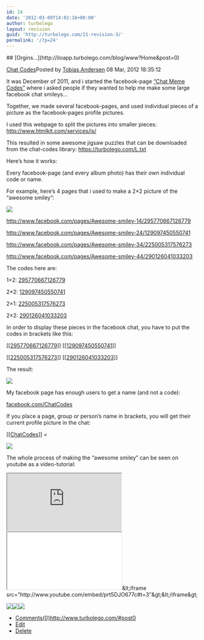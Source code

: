```yaml
---
id: 24
date: '2012-03-09T14:02:16+00:00'
author: turbolego
layout: revision
guid: 'http://turbolego.com/21-revision-3/'
permalink: '/?p=24'
---
```


<div class="post">## [Orgins…](http://iloapp.turbolego.com/blog/www?Home&post=0)

[Chat Codes](http://iloapp.turbolego.com/blog/www?Home&category=0)<span class="time">Posted by [Tobias Andersen](http://iloapp.turbolego.com/blog/www?Home&user=0) 08 Mar, 2012 18:35:12</span>

It was December of 2011, and i started the facebook-page [“Chat Meme Codes”](http://www.facebook.com/ChatCodes) where i asked people if they wanted to help me make some large facebook chat smileys…

Together, we made several facebook-pages, and used individual pieces of a picture as the facebook-pages profile pictures.

I used this webpage to split the pictures into smaller pieces: <http://www.htmlkit.com/services/is/>

This resulted in some awesome jigsaw puzzles that can be downloaded from the chat-codes library: <https://turbolego.com/L.txt>

Here’s how it works:

Every facebook-page (and every album photo) has their own individual code or name.

For example, here’s 4 pages that i used to make a 2×2 picture of the “awesome smiley”:

![](www(8))

<http://www.facebook.com/pages/Awesome-smiley-14/295770667126779>

<http://www.facebook.com/pages/Awesome-smiley-24/129097450550741>

<http://www.facebook.com/pages/Awesome-smiley-34/225005317576273>

<http://www.facebook.com/pages/Awesome-smiley-44/290126041033203>

The codes here are:

1×2: [295770667126779](http://www.facebook.com/pages/Awesome-smiley-14/295770667126779)

2×2: [129097450550741](http://www.facebook.com/pages/Awesome-smiley-24/129097450550741)

2×1: [225005317576273](http://www.facebook.com/pages/Awesome-smiley-34/225005317576273)

2×2: [290126041033203](http://www.facebook.com/pages/Awesome-smiley-44/290126041033203)

In order to display these pieces in the facebook chat, you have to put the codes in brackets like this:

\[\[[295770667126779](http://www.facebook.com/pages/Awesome-smiley-14/295770667126779)\]\] \[\[[129097450550741](http://www.facebook.com/pages/Awesome-smiley-24/129097450550741)\]\]

\[\[[225005317576273](http://www.facebook.com/pages/Awesome-smiley-34/225005317576273)\]\] \[\[[290126041033203](http://www.facebook.com/pages/Awesome-smiley-44/290126041033203)\]\]

The result:

![](www(9))

My facebook page has enough users to get a name (and not a code):

[facebook.com/ChatCodes](http://www.facebook.com/ChatCodes)

If you place a page, group or person’s name in brackets, you will get their current profile picture in the chat:

\[\[[ChatCodes](http://www.facebook.com/ChatCodes)\]\] =

![](www(10))

The whole process of making the “awesome smiley” can be seen on youtube as a video-tutorial:

<script type="text/javascript">\<!--
WriteFlash('<iframe src="http://www.youtube.com/embed/prt5DJO677c#t=3">');
//--></script><iframe src="http://www.youtube.com/embed/prt5DJO677c#t=3"></iframe><iframe src="prt5DJO677c.html"></iframe><noscript>&amp;lt;iframe src=”http://www.youtube.com/embed/prt5DJO677c#t=3″&amp;gt;&amp;lt;/iframe&amp;gt;</noscript>

![](www(8))![](www(9))![](www(10))

- [Comments(0)](http://iloapp.turbolego.com/blog/www?NewComment&post=0#comment)<span class="time niceURL">http://www.turbolego.com/#post0</span>
- [Edit](http://iloapp.turbolego.com/blog/www?EditPost&post=0)
- [Delete](http://iloapp.turbolego.com/blog/www?DeletePost&post=0)

</div>